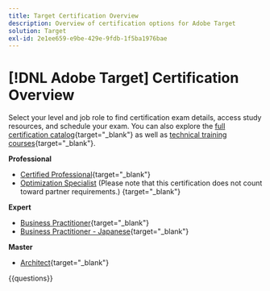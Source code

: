 ```yaml
---
title: Target Certification Overview
description: Overview of certification options for Adobe Target
solution: Target
exl-id: 2e1ee659-e9be-429e-9fdb-1f5ba1976bae
---
```

# [!DNL Adobe Target] Certification Overview

Select your level and job role to find certification exam details, access study resources, and schedule your exam. You can also explore the [full certification catalog](https://certification.adobe.com/certifications){target="_blank"} as well as [technical training courses](https://certification.adobe.com/courses/?/courses){target="_blank"}.

**Professional**

* [Certified Professional](https://certification.adobe.com/certification/target-business-practitioner-professional){target="_blank"} <!--AD0-E408-->
* [Optimization Specialist](https://certification.adobe.com/certification/optimization-specialist-professional) (Please note that this certification does not count toward partner requirements.)
{target="_blank"} <!--AD0-E410-->

**Expert**

* [Business Practitioner](https://certification.adobe.com/certification/target-business-practitioner-expert){target="_blank"} <!--AD0-E406-->
* [Business Practitioner - Japanese](https://certification.adobe.com/certification/target-business-practitioner-expert){target="_blank"} <!--AD0-E406-J-->

**Master**

* [Architect](https://certification.adobe.com/certification/target-architect-master){target="_blank"} <!--AD0-E409-->

{{questions}}

